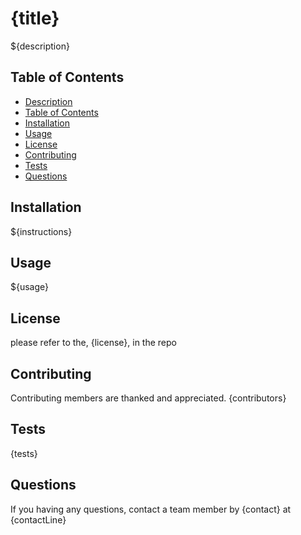 # {title}

${description}

## Table of Contents
- [Description](#description)
- [Table of Contents](#table-of-contents)
- [Installation](#installation)
- [Usage](#usage)
- [License](#license)
- [Contributing](#contributing)
- [Tests](#tests)
- [Questions](#questions)

## Installation

${instructions}

## Usage
${usage}

## License
please refer to the, {license}, in the repo

## Contributing
Contributing members are thanked and appreciated. 
{contributors}

## Tests
{tests}

## Questions
If you having any questions, contact a team member by {contact} at {contactLine}